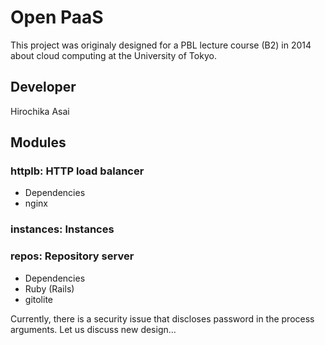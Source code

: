 # Open PaaS

This project was originaly designed for a PBL lecture course (B2) in 2014
about cloud computing at the University of Tokyo.

## Developer
Hirochika Asai

## Modules

### httplb: HTTP load balancer
- Dependencies
 - nginx

### instances: Instances

### repos: Repository server
- Dependencies
 - Ruby (Rails)
 - gitolite


Currently, there is a security issue that discloses password in the process arguments.
Let us discuss new design...
